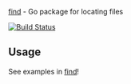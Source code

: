 [find](https://godoc.org/github.com/gregoryv/find) - Go package for locating files

[![Build Status](https://travis-ci.org/gregoryv/find.svg?branch=master)](https://travis-ci.org/gregoryv/find)

## Usage

See examples in [find](https://godoc.org/github.com/gregoryv/find)!
